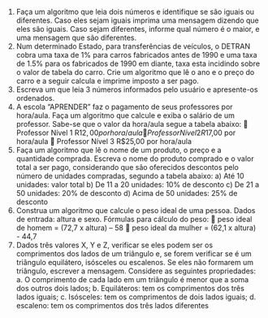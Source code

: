 1. Faça um algoritmo que leia dois números e identifique se são iguais ou diferentes. Caso eles sejam iguais imprima uma mensagem dizendo que eles são iguais. Caso sejam diferentes, informe qual número é o maior, e uma mensagem que são diferentes.
2. Num determinado Estado, para transferências de veículos, o DETRAN cobra uma taxa de 1% para carros fabricados antes de 1990 e uma taxa de 1.5% para os fabricados de 1990 em diante, taxa esta incidindo sobre o valor de tabela do carro. Crie um algoritmo que lê o ano e o preço do carro e a seguir calcula e imprime imposto a ser pago.
3. Escreva um que leia 3 números informados pelo usuário e apresente-os ordenados.
4. A escola “APRENDER” faz o pagamento de seus professores por hora/aula. Faça um algoritmo que calcule e exiba o salário de um professor. Sabe-se que o valor da hora/aula segue a tabela abaixo:
 Professor Nível 1 R$12,00 por hora/aula
 Professor Nível 2 R$17,00 por hora/aula
 Professor Nível 3 R$25,00 por hora/aula
5. Faça um algoritmo que lê o nome de um produto, o preço e a quantidade comprada. Escreva o nome do produto comprado e o valor total a ser pago, considerando que são oferecidos descontos pelo número de unidades compradas, segundo a tabela abaixo:
a) Até 10 unidades: valor total
b) De 11 a 20 unidades: 10% de desconto
c) De 21 a 50 unidades: 20% de desconto
d) Acima de 50 unidades: 25% de desconto
6. Construa um algoritmo que calcule o peso ideal de uma pessoa. Dados de entrada: altura e sexo. Fórmulas para cálculo do peso:
 peso ideal de homem = (72,7 x altura) – 58
 peso ideal da mulher = (62,1 x altura) - 44,7
7. Dados três valores X, Y e Z, verificar se eles podem ser os comprimentos dos lados de um triângulo e, se forem verificar se é um triângulo equilátero, isósceles ou escalenos. Se eles não formarem um triângulo, escrever a mensagem. Considere as seguintes propriedades:
a. O comprimento de cada lado em um triângulo é menor que a soma dos outros dois lados;
b. Equiláteros: tem os comprimentos dos três lados iguais;
c. Isósceles: tem os comprimentos de dois lados iguais;
d. escaleno: tem os comprimentos dos três lados diferentes
